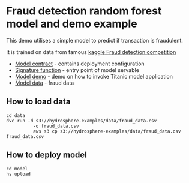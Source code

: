 # Fraud detection random forest model and demo example

This demo utilises a simple model to predict if transaction is fraudulent. 

It is trained on data from famous [kaggle Fraud detection competition](https://www.kaggle.com/ntnu-testimon/paysim1)

- [Model contract](model/serving.yaml) - contains deployment configuration
- [Signature function](model/src/func_main.py) - entry point of model servable
- [Model demo](demo/Fraud_Demo.ipynb) - demo on how to invoke Titanic model application
- [Model data](data) - fraud data
## How to load data
```commandline
cd data
dvc run -d s3://hydrosphere-examples/data/fraud_data.csv
          -o fraud_data.csv
          aws s3 cp s3://hydrosphere-examples/data/fraud_data.csv fraud_data.csv
```
## How to deploy model

```commandline
cd model
hs upload
```